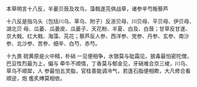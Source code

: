 本草明言十八反，半蒌贝蔹及攻乌，藻戟遂芫俱战草，诸参辛芍叛藜芦

十八反是指乌头（包括川乌、草乌、附子）反浙贝母、川贝母、平贝母、伊贝母、湖北贝
母、瓜蒌、瓜蒌皮、瓜蒌子、天花粉、半夏、白及、白蔹；甘草反甘遂、京大戟、红大戟、海藻、芫花；藜芦反人参、西洋参、党参、丹参、玄参、南沙参、北沙参、苦参、细辛、白芍、赤芍。



十九畏
硫黄原是火中精，朴硝
一见便相争，水银莫与砒霜见，狼毒最怕密陀僧，巴豆性烈最为上，偏与
牵牛不顺情，丁香莫与郁金见，牙硝难合京三棱，川乌、草乌不顺犀，人
参最怕五灵脂，官桂善能调冷气，若逢石脂便相欺，大凡修合看顺逆，炮
爁炙煿莫相依。
